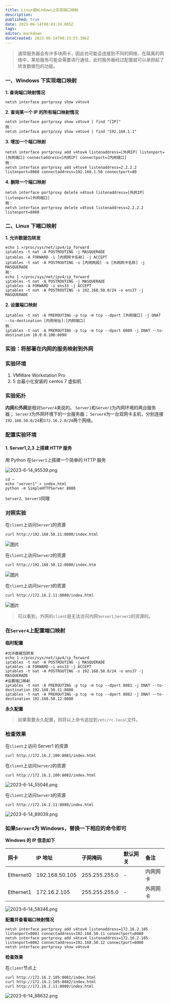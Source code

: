 ```yaml
---
title: Linux或Windows上实现端口映射
description: 
published: true
date: 2023-06-14T08:43:24.005Z
tags: 
editor: markdown
dateCreated: 2023-06-14T08:33:55.386Z
---
```


> 通常服务器会有许多块网卡，因此也可能会连接到不同的网络，在隔离的网络中，某些服务可能会需要进行通信，此时服务器经过配置就可以承担起了转发数据包的功能。

### 一、Windows 下实现端口映射

**1. 查询端口映射情况**

```
netsh interface portproxy show v4tov4
```

**2. 查询某一个 IP 的所有端口映射情况**

```
netsh interface portproxy show v4tov4 | find "[IP]"
例：
netsh interface portproxy show v4tov4 | find "192.168.1.1"
```

**3. 增加一个端口映射**

```
netsh interface portproxy add v4tov4 listenaddress=[外网IP] listenport=[外网端口] connectaddress=[内网IP] connectport=[内网端口]
例：
netsh interface portproxy add v4tov4 listenaddress=2.2.2.2 listenport=8080 connectaddress=192.168.1.50 connectport=80
```

**4. 删除一个端口映射**

```
netsh interface portproxy delete v4tov4 listenaddress=[外网IP] listenport=[外网端口]
例：
netsh interface portproxy delete v4tov4 listenaddress=2.2.2.2 listenport=8080
```

### 二、Linux 下端口映射

**1. 允许数据包转发**

```
echo 1 >/proc/sys/net/ipv4/ip_forward
iptables -t nat -A POSTROUTING -j MASQUERADE
iptables -A FORWARD -i [内网网卡名称] -j ACCEPT
iptables -t nat -A POSTROUTING -s [内网网段] -o [外网网卡名称] -j MASQUERADE
例：
echo 1 >/proc/sys/net/ipv4/ip_forward
iptables -t nat -A POSTROUTING -j MASQUERADE
iptables -A FORWARD -i ens33 -j ACCEPT
iptables -t nat -A POSTROUTING -s 192.168.50.0/24 -o ens37 -j MASQUERADE
```

**2. 设置端口映射**

```
iptables -t nat -A PREROUTING -p tcp -m tcp --dport [外网端口] -j DNAT --to-destination [内网地址]:[内网端口]
例：
iptables -t nat -A PREROUTING -p tcp -m tcp --dport 6080 -j DNAT --to-destination 10.0.0.100:6090
```

### 实验：将部署在内网的服务映射到外网

### 实验环境

1. VMWare Workstation Pro
2. 5 台最小化安装的 centos 7 虚拟机

### 实验拓扑

**内网**和**外网**是相对`Server4`来说的。
`Server1`和`Server2`为内网环境的两台服务器；
`Server3`为外网环境下的一台服务器；
`Server4`为一台双网卡主机，分别连接`192.168.50.0/24`和`172.16.2.0/24`两个网络。

### 配置实验环境

#### 1. Server1,2,3 上搭建 HTTP 服务

用 Python 在`Server1`上搭建一个简单的 HTTP 服务

![2023-6-14_95539.png](/2023-6-14_95539.png)

```
cd ~
echo "server1" > index.html
python -m SimpleHTTPServer 8080
```

`Server2、Server3`同理

### 对照实验

在`client`上访问`Server1`的资源

```
curl http://192.168.50.11:8080/index.html
```

![图片](https://mmbiz.qpic.cn/mmbiz_png/9aPYe0E1fb0OtXb4EYicMSkhMSkMlibiaBZXlGrqqS19zRWXt59A5oI3VibOOINbviaZr35yFD3OgHpdTcjlPfK4m0A/640?wx_fmt=png&wxfrom=5&wx_lazy=1&wx_co=1)

在`client`上访问`Server2`的资源

```
curl http://192.168.50.12:8080/index.htm
```

![图片](https://mmbiz.qpic.cn/mmbiz_png/9aPYe0E1fb0OtXb4EYicMSkhMSkMlibiaBZ9rpqNXjkRkAgWfEIpoPll0OHqNUwyhTa3nx2WIZxaK2YwxCYN0FsKg/640?wx_fmt=png&wxfrom=5&wx_lazy=1&wx_co=1)

在`client`上访问`Server3`的资源

```
curl http://172.16.2.11:8080/index.html
```

![图片](https://mmbiz.qpic.cn/mmbiz_png/9aPYe0E1fb0OtXb4EYicMSkhMSkMlibiaBZhaZh8GlYGY5wpp5ic4Yj9MdG9AqF8TSbI3aB05r4euZN5R8CgFKBZgg/640?wx_fmt=png&wxfrom=5&wx_lazy=1&wx_co=1)

> 可以看到，外网的`client`是无法访问内网`Server1`,`Server2`的资源的。

### **在**`Server4`**上配置端口映射**

**临时配置**

```
#允许数据包转发
echo 1 >/proc/sys/net/ipv4/ip_forward
iptables -t nat -A POSTROUTING -j MASQUERADE
iptables -A FORWARD -i ens33 -j ACCEPT
iptables -t nat -A POSTROUTING -s 192.168.50.0/24 -o ens37 -j MASQUERADE
#设置端口映射
iptables -t nat -A PREROUTING -p tcp -m tcp --dport 8081 -j DNAT --to-destination 192.168.50.11:8080
iptables -t nat -A PREROUTING -p tcp -m tcp --dport 8082 -j DNAT --to-destination 192.168.50.12:8080
```

**永久配置**

> 如果需要永久配置，则将以上命令追加到`/etc/rc.local`文件。

### 检查效果

在`client`上访问 Server1 的资源

```
curl http://172.16.2.100:8081/index.html
```

在`client`上访问`Server2`的资源

```
curl http://172.16.2.100:8082/index.html
```

![2023-6-14_55046.png](/2023-6-14_55046.png)

在`client`上访问`Server3`的资源

```
curl http://172.16.2.11:8080/index.html
```

![2023-6-14_89039.png](/2023-6-14_89039.png)

### 如果`Server4`为 Windows，替换一下相应的命令即可

**Windows 的 IP 信息如下**

| 网卡      | IP 地址        | 子网掩码      | 默认网关 | 备注     |
| :-------- | :------------- | :------------ | :------- | :------- |
| Ethernet0 | 192.168.50.105 | 255.255.255.0 | -        | 内网网卡 |
| Ethernet1 | 172.16.2.105   | 255.255.255.0 | -        | 外网网卡 |

![2023-6-14_58346.png](/2023-6-14_58346.png)




**配置并查看端口映射情况**

```
netsh interface portproxy add v4tov4 listenaddress=172.16.2.105 listenport=8081 connectaddress=192.168.50.11 connectport=8080
netsh interface portproxy add v4tov4 listenaddress=172.16.2.105 listenport=8082 connectaddress=192.168.50.12 connectport=8080
netsh interface portproxy show v4tov4
```

**检查效果**

在`client`节点上

```
curl http://172.16.2.105:8081/index.html
curl http://172.16.2.105:8082/index.html
curl http://172.16.2.11:8080/index.html
```

![2023-6-14_88632.png](/2023-6-14_88632.png)


